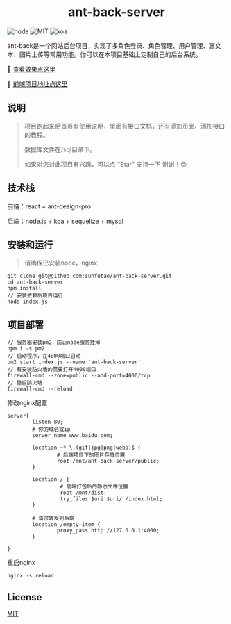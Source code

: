 <h1 align="center">ant-back-server</h1>

![node](https://img.shields.io/badge/node-v12.13.1-blue)
![MIT](https://img.shields.io/badge/license-MIT-red)
![koa](https://img.shields.io/badge/koa-%5E2.11.0-yellow)

ant-back是一个网站后台项目，实现了多角色登录、角色管理、用户管理、富文本、图片上传等常用功能。你可以在本项目基础上定制自己的后台系统。

:rocket: [查看效果点这里](http://back.1cloud.xyz/)

:gem: [前端项目地址点这里](https://github.com/sunft1996/ant-back/)

## 说明
> 项目跑起来后首页有使用说明，里面有接口文档，还有添加页面、添加接口的教程。
> 
> 数据库文件在/sql目录下。
> 
> 如果对您对此项目有兴趣，可以点 "Star" 支持一下 谢谢！:stuck_out_tongue_closed_eyes:

## 技术栈
前端：react + ant-design-pro

后端：node.js + koa + sequelize + mysql

## 安装和运行
> 请确保已安装node，nginx

```
git clone git@github.com:sunfutao/ant-back-server.git
cd ant-back-server
npm install 
// 安装依赖后项目运行
node index.js
```
## 项目部署

```
// 服务器安装pm2，防止node服务挂掉
npm i -s pm2 
// 启动程序，在4000端口启动
pm2 start index.js --name 'ant-back-server'
// 有安装防火墙的需要打开4000端口
firewall-cmd --zone=public --add-port=4000/tcp
// 重启防火墙
firewall-cmd --reload

```
修改nginx配置

```
server{
        listen 80;
        # 你的域名或ip
        server_name www.baidu.com;
        
        location ~* \.(gif|jpg|png|webp)$ {
                # 后端项目下的图片存放位置
                root /mnt/ant-back-server/public;
        }

        location / {
                 # 前端打包后的静态文件位置
                 root /mnt/dist;
                 try_files $uri $uri/ /index.html;
        }

        # 请求转发到后端
        location /empty-item {
                proxy_pass http://127.0.0.1:4000;
        }

}

```
重启nginx

```
nginx -s reload
```



## License
[MIT](https://github.com/sunfutao/ant-back-server/blob/master/LICENSE)